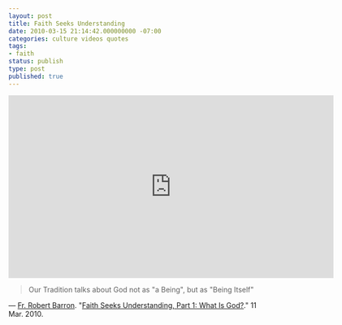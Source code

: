```yaml
---
layout: post
title: Faith Seeks Understanding
date: 2010-03-15 21:14:42.000000000 -07:00
categories: culture videos quotes
tags:
- faith
status: publish
type: post
published: true
---
```

<iframe width="640" height="360" src="https://www.youtube.com/embed/Yameuih5ri4" frameborder="0" allowfullscreen></iframe>

> Our Tradition talks about God not as "a Being", but as "Being Itself"

&mdash; [Fr. Robert Barron](http://twitter.com/FrRobertBarron). "[Faith Seeks Understanding, Part 1: What Is God?](http://youtu.be/Yameuih5ri4)." 11 Mar. 2010.
